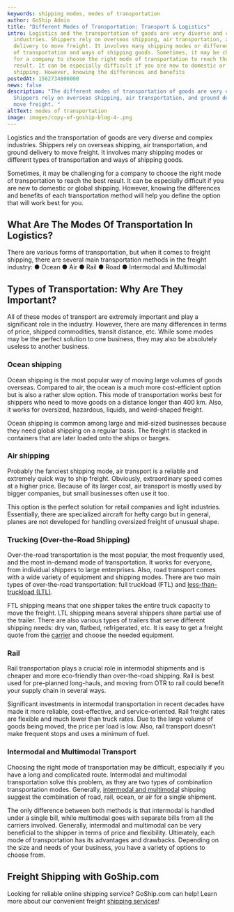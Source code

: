 ```yaml
---
keywords: shipping modes, modes of transportation
author: GoShip Admin
title: "Different Modes of Transportation: Transport & Logistics"
intro: Logistics and the transportation of goods are very diverse and complex
  industries. Shippers rely on overseas shipping, air transportation, and ground
  delivery to move freight. It involves many shipping modes or different types
  of transportation and ways of shipping goods. Sometimes, it may be challenging
  for a company to choose the right mode of transportation to reach the best
  result. It can be especially difficult if you are new to domestic or global
  shipping. However, knowing the differences and benefits
postedAt: 1562734806000
news: false
description: "The different modes of transportation of goods are very diverse.
  Shippers rely on overseas shipping, air transportation, and ground delivery to
  move freight. "
altText: modes of transportation
image: images/copy-of-goship-blog-4-.png
---
```

Logistics and the transportation of goods are very diverse and complex industries. Shippers rely on overseas shipping, air transportation, and ground delivery to move freight. It involves many shipping modes or different types of transportation and ways of shipping goods. 

Sometimes, it may be challenging for a company to choose the right mode of transportation to reach the best result. It can be especially difficult if you are new to domestic or global shipping. However, knowing the differences and benefits of each transportation method will help you define the option that will work best for you.

## What Are The Modes Of Transportation In Logistics?

There are various forms of transportation, but when it comes to freight shipping, there are several main transportation methods in the freight industry: ● Ocean ● Air ● Rail ● Road ● Intermodal and Multimodal

## Types of Transportation: Why Are They Important?

All of these modes of transport are extremely important and play a significant role in the industry. However, there are many differences in terms of price, shipped commodities, transit distance, etc. While some modes may be the perfect solution to one business, they may also be absolutely useless to another business.

### Ocean shipping

Ocean shipping is the most popular way of moving large volumes of goods overseas. Compared to air, the ocean is a much more cost-efficient option but is also a rather slow option. This mode of transportation works best for shippers who need to move goods on a distance longer than 400 km. Also, it works for oversized, hazardous, liquids, and weird-shaped freight. 

Ocean shipping is common among large and mid-sized businesses because they need global shipping on a regular basis. The freight is stacked in containers that are later loaded onto the ships or barges.

### Air shipping

Probably the fanciest shipping mode, air transport is a reliable and extremely quick way to ship freight. Obviously, extraordinary speed comes at a higher price. Because of its larger cost, air transport is mostly used by bigger companies, but small businesses often use it too. 

This option is the perfect solution for retail companies and light industries. Essentially, there are specialized aircraft for hefty cargo but in general, planes are not developed for handling oversized freight of unusual shape.

### Trucking (Over-the-Road Shipping)

Over-the-road transportation is the most popular, the most frequently used, and the most in-demand mode of transportation. It works for everyone, from individual shippers to large enterprises. Also, road transport comes with a wide variety of equipment and shipping modes. There are two main types of over-the-road transportation: full truckload (FTL) and [less-than-truckload (LTL)](https://www.goship.com/blog/ltl-freight-shipping-for-beginners/). 

FTL shipping means that one shipper takes the entire truck capacity to move the freight. LTL shipping means several shippers share partial use of the trailer. There are also various types of trailers that serve different shipping needs: dry van, flatbed, refrigerated, etc. It is easy to get a freight quote from the [carrier](https://www.goship.com/blog/how-to-choose-the-right-ltl-carriers/) and choose the needed equipment.

### Rail

Rail transportation plays a crucial role in intermodal shipments and is cheaper and more eco-friendly than over-the-road shipping. Rail is best used for pre-planned long-hauls, and moving from OTR to rail could benefit your supply chain in several ways. 

Significant investments in intermodal transportation in recent decades have made it more reliable, cost-effective, and service-oriented. Rail freight rates are flexible and much lower than truck rates. Due to the large volume of goods being moved, the price per load is low. Also, rail transport doesn’t make frequent stops and uses a minimum of fuel.

### Intermodal and Multimodal Transport

Choosing the right mode of transportation may be difficult, especially if you have a long and complicated route. Intermodal and multimodal transportation solve this problem, as they are two types of combination transportation modes. Generally, [intermodal and multimodal](https://www.plslogistics.com/modes/intermodal-shipping) shipping suggest the combination of road, rail, ocean, or air for a single shipment. 

The only difference between both methods is that intermodal is handled under a single bill, while multimodal goes with separate bills from all the carriers involved. Generally, intermodal and multimodal can be very beneficial to the shipper in terms of price and flexibility. Ultimately, each mode of transportation has its advantages and drawbacks. Depending on the size and needs of your business, you have a variety of options to choose from.

## Freight Shipping with GoShip.com

Looking for reliable online shipping service? GoShip.com can help! Learn more about our convenient freight [shipping services](https://www.goship.com/shipping-services/)!